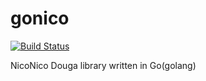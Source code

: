 gonico
======

[![Build Status](https://drone.io/github.com/takuan-osho/gonico/status.png)](https://drone.io/github.com/takuan-osho/gonico/latest)

NicoNico Douga library written in Go(golang)

